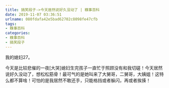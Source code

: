 ```yaml
---
title: 搞笑段子->今天居然说好久没动了 | 糗事百科
date: 2019-11-07 03:36:51
urlname: 080fdafa42e5bad62702c8098fe47cfb
tags: 
- 糗事百科
categories:
- 糗事百科
- 搞笑段子
---
```

我的媳妇27。

今天是比较悲催的一夜[大哭]媳妇生完孩子一直忙于照顾没有和我切磋！今天居然说好久没动了，想松松筋骨！最可气的是她叫来了大舅哥，二舅哥，大姨姐！这特么都不算啥！可怕的是我居然不敢还手，只能格挡或者躲闪，再或者挨揍！


